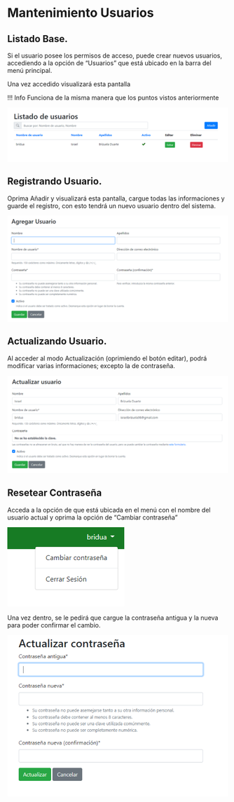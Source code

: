# Mantenimiento Usuarios

## Listado Base.

Si el usuario posee los permisos de acceso, puede crear nuevos usuarios, accediendo a la opción de “Usuarios” que está ubicado en la barra del menú principal.

Una vez accedido visualizará esta pantalla 

!!! Info
    Funciona de la misma manera que los puntos vistos anteriormente

![Principal](assets/images/13.png)

## Registrando Usuario.

Oprima Añadir y visualizará esta pantalla, cargue todas las informaciones y guarde el registro, con esto tendrá un nuevo usuario dentro del sistema.

![Principal](assets/images/14.png)

## Actualizando Usuario.

Al acceder al modo Actualización (oprimiendo el botón editar), podrá modificar varias informaciones; excepto la de contraseña.

![Principal](assets/images/15.png)

## Resetear Contraseña 

Acceda a la opción de que está ubicada en el menú con el nombre del usuario actual y oprima la opción de “Cambiar contraseña”

![Principal](assets/images/16.png)

Una vez dentro, se le pedirá que cargue la contraseña antigua y la nueva para poder confirmar el cambio.

![Principal](assets/images/17.png)